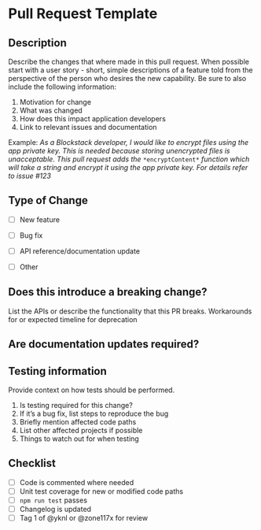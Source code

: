# Pull Request Template

## Description

Describe the changes that where made in this pull request. When possible start with a user story - short, simple descriptions of a feature told from the perspective of the person who desires the new capability. Be sure to also include the following information:


1. Motivation for change
2. What was changed
3. How does this impact application developers
4. Link to relevant issues and documentation

Example:
*As a Blockstack developer, I would like to encrypt files using the app private key. This is needed because storing unencrypted files is unacceptable. This pull request adds the* `*encryptContent*` *function which will take a string and encrypt it using the app private key. For details refer to issue #123* 


## Type of Change
- [ ] New feature
- [ ] Bug fix
- [ ] API reference/documentation update
- [ ] Other


## Does this introduce a breaking change?
List the APIs or describe the functionality that this PR breaks.
Workarounds for or expected timeline for deprecation

## Are documentation updates required?
## Testing information

Provide context on how tests should be performed.

1. Is testing required for this change?
2. If it’s a bug fix, list steps to reproduce the bug
3. Briefly mention affected code paths
4. List other affected projects if possible
5. Things to watch out for when testing

## Checklist
- [ ] Code is commented where needed
- [ ] Unit test coverage for new or modified code paths
- [ ] `npm run test` passes
- [ ] Changelog is updated
- [ ] Tag 1 of @yknl or @zone117x for review